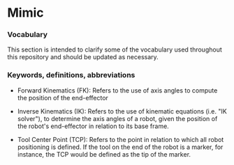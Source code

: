 # Mimic

### Vocabulary

This section is intended to clarify some of the vocabulary used throughout this
repository and should be updated as necessary.


### Keywords, definitions, abbreviations

- Forward Kinematics (FK):
  Refers to the use of axis angles to compute the position of the end-effector

- Inverse Kinematics (IK):
  Refers to the use of kinematic equations (i.e. "IK solver"), to determine the
  axis angles of a robot, given the position of the robot's end-effector in
  relation to its base frame.

- Tool Center Point (TCP):
  Refers to the point in relation to which all robot positioning is defined.
  If the tool on the end of the robot is a marker, for instance, the TCP would
  be defined as the tip of the marker.


#

